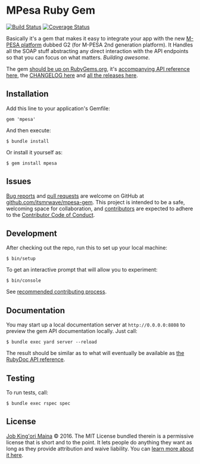 MPesa Ruby Gem
==============

[![Build Status](https://travis-ci.org/itsmrwave/mpesa-gem.svg?branch=master)](https://travis-ci.org/itsmrwave/mpesa-gem) [![Coverage Status](https://coveralls.io/repos/github/itsmrwave/mpesa-gem/badge.svg)](https://coveralls.io/github/itsmrwave/mpesa-gem)

Basically it's a gem that makes it easy to integrate your app with the new
[M-PESA platform][mpesa-api] dubbed G2 (for M-PESA 2nd generation platform). It
Handles all the SOAP stuff abstracting any direct interaction with the API
endpoints so that you can focus on what matters. _Building awesome_.

The gem [should be up on RubyGems.org][rubygems-mpesa], it's [accompanying API
reference here][rubydoc-mpesa], the [CHANGELOG here][changelog] and [all the
releases here][releases].


Installation
------------

Add this line to your application's Gemfile:

    gem 'mpesa'

And then execute:

    $ bundle install

Or install it yourself as:

    $ gem install mpesa


Issues
------

[Bug reports][issues] and [pull requests][pull-requests] are welcome on GitHub
at [github.com/itsmrwave/mpesa-gem][repositories]. This project is intended to
be a safe, welcoming space for collaboration, and [contributors][contributors]
are expected to adhere to the [Contributor Code of Conduct][code-of-conduct].


Development
-----------

After checking out the repo, run this to set up your local machine:

    $ bin/setup

To get an interactive prompt that will allow you to experiment:

    $ bin/console

See [recommended contributing process][contributing].


Documentation
-------------

You may start up a local documentation server at `http://0.0.0.0:8808` to
preview the gem API documentation locally. Just call:

    $ bundle exec yard server --reload

The result should be similar as to what will eventually be available as [the
RubyDoc API reference][rubydoc-mpesa].


Testing
-------

To run tests, call:

    $ bundle exec rspec spec


License
-------

[Job King'ori Maina](http://kingori.co/) © 2016. The MIT License bundled therein
is a permissive license that is short and to the point. It lets people do
anything they want as long as they provide attribution and waive liability. You
can [learn more about it here][mit-license].

[changelog]: https://raw.githubusercontent.com/itsmrwave/mpesa-gem/master/CHANGELOG.md
[code-of-conduct]: https://raw.githubusercontent.com/itsmrwave/mpesa-gem/master/CODE_OF_CONDUCT.md
[contributing]: https://raw.githubusercontent.com/itsmrwave/mpesa-gem/master/CONTRIBUTING.md
[contributors]: https://github.com/itsmrwave/mpesa-gem/graphs/contributors
[issue-new]: https://github.com/itsmrwave/mpesa-gem/issues/new
[issues]: https://github.com/itsmrwave/mpesa-gem/issues
[mit-license]: http://choosealicense.com/licenses/mit
[mpesa-api]: http://www.safaricom.co.ke/business/corporate/m-pesa-payments-services/m-pesa-api
[pull-requests]: https://github.com/itsmrwave/mpesa-gem/pulls
[releases]: https://github.com/itsmrwave/mpesa-gem/releases
[repositories]: https://github.com/itsmrwave/mpesa-gem
[rubydoc-mpesa]: http://rubydoc.info/gems/mpesa
[rubygems-mpesa]: http://rubygems.org/gems/mpesa
